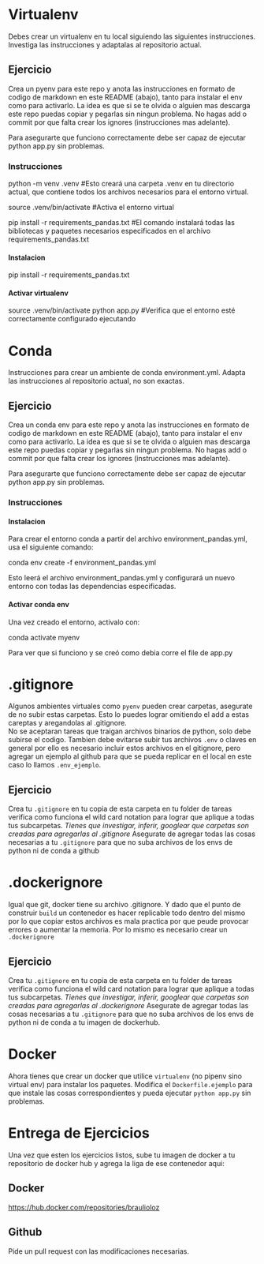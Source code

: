 # Virtualenv
Debes crear un virtualenv en tu local siguiendo las siguientes instrucciones. Investiga las instrucciones y adaptalas al repositorio actual. 

## Ejercicio
Crea un pyenv para este repo y anota las instrucciones en formato de codigo de markdown en este README (abajo), tanto para instalar el env como para activarlo. La idea es que si se te olvida o alguien mas descarga este repo puedas copiar y pegarlas sin ningun problema. No hagas add o commit por que falta crear los ignores (instrucciones mas adelante).  

Para asegurarte que funciono correctamente debe ser capaz de ejecutar python app.py sin problemas.

### Instrucciones
python -m venv .venv 
#Esto creará una carpeta .venv en tu directorio actual, que contiene todos los archivos necesarios para el entorno virtual.


source .venv/bin/activate
#Activa el entorno virtual 


pip install -r requirements_pandas.txt
#El comando instalará todas las bibliotecas y paquetes necesarios especificados en el archivo requirements_pandas.txt


#### Instalacion
pip install -r requirements_pandas.txt
#### Activar virtualenv
source .venv/bin/activate
python app.py #Verifica que el entorno esté correctamente configurado ejecutando


# Conda
Instrucciones para crear un ambiente de conda environment.yml. Adapta las instrucciones al repositorio actual, no son exactas.

## Ejercicio
Crea un conda env para este repo y anota las instrucciones en formato de codigo de markdown en este README (abajo), tanto para instalar el env como para activarlo. La idea es que si se te olvida o alguien mas descarga este repo puedas copiar y pegarlas sin ningun problema. No hagas add o commit por que falta crear los ignores (instrucciones mas adelante).  

Para asegurarte que funciono correctamente debe ser capaz de ejecutar python app.py sin problemas.


### Instrucciones
#### Instalacion
Para crear el entorno conda a partir del archivo environment_pandas.yml, usa el siguiente comando:

conda env create -f environment_pandas.yml

Esto leerá el archivo environment_pandas.yml y configurará un nuevo entorno con todas las dependencias especificadas.
#### Activar conda env
Una vez creado el entorno, activalo con: 

conda activate myenv


Para ver que si funciono y se creó como debia corre el file de app.py

# .gitignore
Algunos ambientes virtuales como `pyenv` pueden crear carpetas, asegurate de no subir estas carpetas. Esto lo puedes lograr omitiendo el add a estas careptas y aregandolas al .gitignore.  
No se aceptaran tareas que traigan archivos binarios de python, solo debe subirse el codigo. Tambien debe evitarse subir tus archivos `.env` o claves en general por ello es necesario incluir estos archivos en el gitignore, pero agregar un ejemplo al github para que se pueda replicar en el local en este caso lo llamos `.env_ejemplo`.

## Ejercicio
Crea tu `.gitignore` en tu copia de esta carpeta en tu folder de tareas verifica como funciona el wild card notation para lograr que aplique a todas tus subcarpetas.
*Tienes que investigar, inferir, googlear que carpetas son creadas para agregarlas al .gitignore*
Asegurate de agregar todas las cosas necesarias a tu `.gitignore` para que no suba archivos de los envs de python ni de conda a github

# .dockerignore
Igual que git, docker tiene su archivo .gitignore. Y dado que el punto de construir `build` un contenedor es hacer replicable todo dentro del mismo por lo que copiar estos archivos es mala practica por que peude provocar errores o aumentar la memoria.  Por lo mismo es necesario crear un  `.dockerignore`
## Ejercicio
Crea tu `.gitignore` en tu copia de esta carpeta en tu folder de tareas verifica como funciona el wild card notation para lograr que aplique a todas tus subcarpetas.
*Tienes que investigar, inferir, googlear que carpetas son creadas para agregarlas al .dockerignore*
Asegurate de agregar todas las cosas necesarias a tu `.gitignore` para que no suba archivos de los envs de python ni de conda a tu imagen de dockerhub.

# Docker
Ahora tienes que crear un docker que utilice `virtualenv` (no pipenv sino virtual env) para instalar los paquetes. Modifica el `Dockerfile.ejemplo` para que instale las cosas correspondientes y pueda ejecutar `python app.py` sin problemas.  

# Entrega de Ejercicios
Una vez que esten los ejercicios listos, sube tu imagen de docker a tu repositorio de docker hub y agrega la liga de ese contenedor aqui:  
## Docker
https://hub.docker.com/repositories/braulioloz
## Github   
Pide un pull request con las modificaciones necesarias.